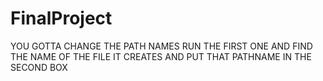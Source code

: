 # FinalProject
YOU GOTTA CHANGE THE PATH NAMES 
RUN THE FIRST ONE AND FIND THE NAME OF THE FILE IT CREATES AND PUT THAT PATHNAME IN THE SECOND BOX
